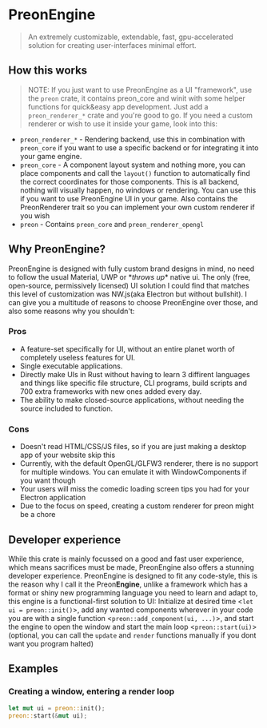 # PreonEngine

> An extremely customizable, extendable, fast, gpu-accelerated solution for creating user-interfaces minimal effort.

## How this works

> NOTE: If you just want to use PreonEngine as a UI "framework", use the `preon` crate, it contains preon_core and winit with some helper functions for quick&easy app development. Just add a `preon_renderer_*` crate and you're good to go. If you need a custom renderer or wish to use it inside your game, look into this:

- `preon_renderer_*` - Rendering backend, use this in combination with `preon_core` if you want to use a specific backend or for integrating it into your game engine.
- `preon_core` - A component layout system and nothing more, you can place components and call the `layout()` function to automatically find the correct coordinates for those components. This is all backend, nothing will visually happen, no windows or rendering. You can use this if you want to use PreonEngine UI in your game. Also contains the PreonRenderer trait so you can implement your own custom renderer if you wish
- `preon` - Contains `preon_core` and `preon_renderer_opengl`

## Why PreonEngine?

PreonEngine is designed with fully custom brand designs in mind, no need to follow the usual Material, UWP or \**throws up*\* native ui. The only (free, open-source, permissively licensed) UI solution I could find that matches this level of customization was NW.js(aka Electron but without bullshit). I can give you a multitude of reasons to choose PreonEngine over those, and also some reasons why you shouldn't:

### Pros

- A feature-set specifically for UI, without an entire planet worth of completely useless features for UI.
- Single executable applications.
- Directly make UIs in Rust without having to learn 3 diffirent languages and things like specific file structure, CLI programs, build scripts and 700 extra frameworks with new ones added every day.
- The ability to make closed-source applications, without needing the source included to function.

### Cons

- Doesn't read HTML/CSS/JS files, so if you are just making a desktop app of your website skip this
- Currently, with the default OpenGL/GLFW3 renderer, there is no support for multiple windows. You can emulate it with WindowComponents if you want though
- Your users will miss the comedic loading screen tips you had for your Electron application
- Due to the focus on speed, creating a custom renderer for preon might be a chore

## Developer experience

While this crate is mainly focussed on a good and fast user experience, which means sacrifices must be made, PreonEngine also offers a stunning developer experience. PreonEngine is designed to fit any code-style, this is the reason why I call it the Preon**Engine**, unlike a framework which has a format or shiny new programming language you need to learn and adapt to, this engine is a functional-first solution to UI: Initialize at desired time <`let ui = preon::init()`>, add any wanted components wherever in your code you are with a single function <`preon::add_component(ui, ...)`>, and start the engine to open the window and start the main loop <`preon::start(ui)`> (optional, you can call the `update` and `render` functions manually if you dont want you program halted)

## Examples

### Creating a window, entering a render loop

```rs
let mut ui = preon::init();
preon::start(&mut ui);
```